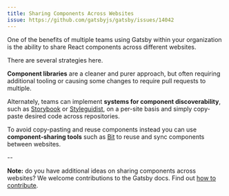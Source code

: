 ```yaml
---
title: Sharing Components Across Websites
issue: https://github.com/gatsbyjs/gatsby/issues/14042
---
```


One of the benefits of multiple teams using Gatsby within your organization is the ability to share React components across different websites.

There are several strategies here.

**Component libraries** are a cleaner and purer approach, but often requiring additional tooling or causing some changes to require pull requests to multiple.

Alternately, teams can implement **systems for component discoverability**, such as [Storybook](https://github.com/storybookjs/storybook) or [Styleguidist](https://github.com/styleguidist/react-styleguidist), on a per-site basis and simply copy-paste desired code across repositories.

To avoid copy-pasting and reuse components instead you can use **component-sharing tools** such as [Bit](https://github.com/teambit/bit) to reuse and sync components between websites.

<GuideList slug={props.slug} />

\--

**Note:** do you have additional ideas on sharing components across websites? We welcome contributions to the Gatsby docs. Find out [how to contribute](/contributing/docs-contributions/).

